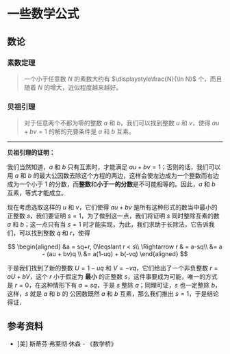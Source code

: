 # 一些数学公式

[annotation]: id "8c75ac9a-fb4a-4b37-8729-f9e35005048e"
[annotation]: status "public"
[annotation]: create_time "2020-06-18 11:20:47"
[annotation]: category "数学理论"
[annotation]: tags "数论|微积分"
[annotation]: comments "false"
[annotation]: url "http://blog.ccyg.studio/article/8c75ac9a-fb4a-4b37-8729-f9e35005048e"

<input class='mathjax align' value='left' type='hidden'/>

## 数论

### 素数定理

> 一个小于任意数 $N$ 的素数大约有 $\displaystyle\frac{N}{\ln N}$ 个，而且随着 $N$ 的增大，近似程度越来越好。

### 贝祖引理

> 对于任意两个不都为零的整数 $a$ 和 $b$，我们可以找到整数 $u$ 和 $v$，使得 $au + bv = 1$ 的解的充要条件是 $a$ 和 $b$ 互素。

---

**贝祖引理的证明：**

我们当然知道，$a$ 和 $b$ 只有互素时，才能满足 $au+bv=1$；否则的话，我们可以用 $a$ 和 $b$ 的最大公因数去除这个方程的两边，这样会使左边成为一个整数而右边成为一个小于 $1$ 的分数，而**整数**和**小于一的分数**是不可能相等的。因此，$a$ 和 $b$ 互素，等式才能成立。

现在考虑选取这样的 $u$ 和 $v$，它们使得 $au+bv$ 是所有这种形式的数当中最小的正整数 $s$，我们要证明 $s=1$，为了做到这一点，我们将证明 $s$ 同时整除互素的数 $a$ 和 $b$；这一点只有当 $s=1$ 时才能实现，为此，我们求助于长除法，它告诉我们，可以找到整数 $q$ 和 $r$，使得

$$
\begin{aligned}
&a = sq+r, 0\leqslant r < s\\
\Rightarrow r & = a-sq\\
&= a - (au + bv)q \\
&= a(1-uq) + b(-vq)
\end{aligned}
$$

于是我们找到了新的整数 $U=1-uq$ 和 $V=-vq$，它们给出了一个非负整数 $r= aU+bV$，这个 $r$ 小于假定为 **最小** 的正整数 $s$，这件事要成为可能，唯一的方式是 $r = 0$，在这种情形下有 $a=sq$，于是 $s$ 整除 $a$；同理可证，$s$ 也一定整除 $b$，这样，$s$ 就是 $a$ 和 $b$ 的
公因数既然 $a$ 和 $b$ 互素，那么我们推出 $s=1$，于是结论得证．

## 参考资料

- [美] 斯蒂芬·弗莱彻·休森 - 《数学桥》

